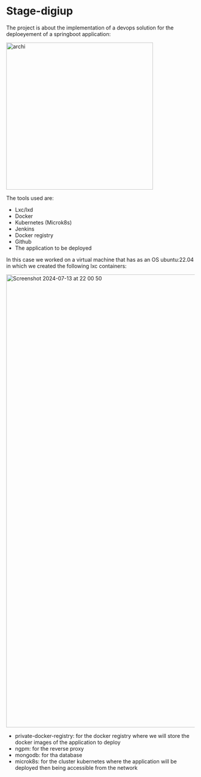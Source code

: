 # Stage-digiup


The project is about the implementation of a devops solution for the deploeyement of a springboot application:


<img width="392" alt="archi" src="https://user-images.githubusercontent.com/78829346/184507048-d2f72ca8-daed-49e6-880f-1a3f69ed6eaa.png">

The tools used are:
- Lxc/lxd 
- Docker 
- Kubernetes (Microk8s)
- Jenkins
- Docker registry
- Github
- The application to be deployed

In this case we worked on a virtual machine that has as an OS ubuntu:22.04 in which we created the following lxc containers:

<img width="1207" alt="Screenshot 2024-07-13 at 22 00 50" src="https://github.com/user-attachments/assets/836322af-32ca-43c0-94db-57cb043cdbb2">

- private-docker-registry: for the docker registry where we will store the docker images of the application to deploy
- ngpm: for the reverse proxy
- mongodb: for tha database
- microk8s: for the cluster kubernetes where the application will be deployed then being accessible from the network



